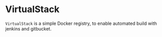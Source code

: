 # VirtualStack

`VirtualStack` is a simple Docker registry, to enable automated build with jenkins and gitbucket.